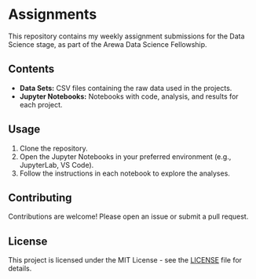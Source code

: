 # Assignments

This repository contains my weekly assignment submissions for the Data Science stage, as part of the Arewa Data Science Fellowship.

## Contents

- **Data Sets:** CSV files containing the raw data used in the projects.
- **Jupyter Notebooks:** Notebooks with code, analysis, and results for each project.

## Usage

1. Clone the repository.
2. Open the Jupyter Notebooks in your preferred environment (e.g., JupyterLab, VS Code).
3. Follow the instructions in each notebook to explore the analyses.

## Contributing

Contributions are welcome! Please open an issue or submit a pull request.

## License

This project is licensed under the MIT License - see the [LICENSE](LICENSE) file for details.


